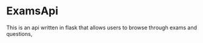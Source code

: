 # ExamsApi
This is an api written in flask that allows users to browse through exams and questions,
